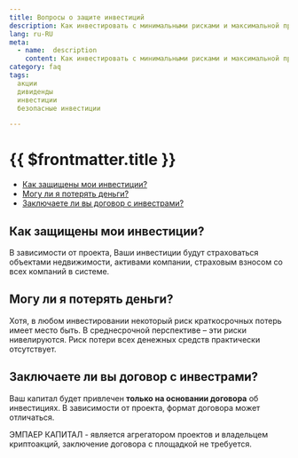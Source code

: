 ```yaml
---
title: Вопросы о защите инвестиций
description: Как инвестировать с минимальными рисками и максимальной прибылью
lang: ru-RU
meta:
  - name:  description
    content: Как инвестировать с минимальными рисками и максимальной прибылью
category: faq
tags: 
  акции
  дивиденды
  инвестиции
  безопасные инвестиции

---
```



# {{ $frontmatter.title }}

* [Как защищены мои инвестиции?](#%D0%BA%D0%B0%D0%BA-%D0%B7%D0%B0%D1%89%D0%B8%D1%89%D0%B5%D0%BD%D1%8B-%D0%BC%D0%BE%D0%B8-%D0%B8%D0%BD%D0%B2%D0%B5%D1%81%D1%82%D0%B8%D1%86%D0%B8%D0%B8)
* [Могу ли я потерять деньги?](#%D0%BC%D0%BE%D0%B3%D1%83-%D0%BB%D0%B8-%D1%8F-%D0%BF%D0%BE%D1%82%D0%B5%D1%80%D1%8F%D1%82%D1%8C-%D0%B4%D0%B5%D0%BD%D1%8C%D0%B3%D0%B8)
* [Заключаете ли вы договор с инвестрами?](#%D0%B7%D0%B0%D0%BA%D0%BB%D1%8E%D1%87%D0%B0%D0%B5%D1%82%D0%B5-%D0%BB%D0%B8-%D0%B2%D1%8B-%D0%B4%D0%BE%D0%B3%D0%BE%D0%B2%D0%BE%D1%80-%D1%81-%D0%B8%D0%BD%D0%B2%D0%B5%D1%81%D1%82%D1%80%D0%B0%D0%BC%D0%B8)

## Как защищены мои инвестиции? <Badge text="?" type="warning"/>

В зависимости от проекта, Ваши инвестиции будут страховаться объектами недвижимости, активами компании, страховым взносом со всех компаний в системе.

## Могу ли я потерять деньги? <Badge text="?" type="warning"/>

Хотя, в любом инвестировании некоторый риск краткосрочных потерь имеет место быть. В среднесрочной перспективе – эти риски нивелируются.
Риск потери всех денежных средств практически отсутствует.

## Заключаете ли вы договор с инвестрами? <Badge text="?" type="warning"/>

Ваш капитал будет привлечен **только на основании договора** об инвестициях.
В зависимости от проекта, формат договора может отличаться.

ЭМПАЕР КАПИТАЛ - является агрегатором проектов и владельцем криптоакций, заключение договора с площадкой не требуется.

